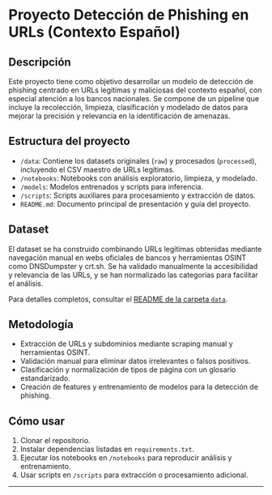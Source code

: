 # Proyecto Detección de Phishing en URLs (Contexto Español)

## Descripción

Este proyecto tiene como objetivo desarrollar un modelo de detección de phishing centrado en URLs legítimas y maliciosas del contexto español, con especial atención a los bancos nacionales. Se compone de un pipeline que incluye la recolección, limpieza, clasificación y modelado de datos para mejorar la precisión y relevancia en la identificación de amenazas.

## Estructura del proyecto

- `/data`: Contiene los datasets originales (`raw`) y procesados (`processed`), incluyendo el CSV maestro de URLs legítimas.
- `/notebooks`: Notebooks con análisis exploratorio, limpieza, y modelado.
- `/models`: Modelos entrenados y scripts para inferencia.
- `/scripts`: Scripts auxiliares para procesamiento y extracción de datos.
- `README.md`: Documento principal de presentación y guía del proyecto.

## Dataset

El dataset se ha construido combinando URLs legítimas obtenidas mediante navegación manual en webs oficiales de bancos y herramientas OSINT como DNSDumpster y crt.sh. Se ha validado manualmente la accesibilidad y relevancia de las URLs, y se han normalizado las categorías para facilitar el análisis.

Para detalles completos, consultar el [README de la carpeta `data`](./data/Readme_data.md).

## Metodología

- Extracción de URLs y subdominios mediante scraping manual y herramientas OSINT.
- Validación manual para eliminar datos irrelevantes o falsos positivos.
- Clasificación y normalización de tipos de página con un glosario estandarizado.
- Creación de features y entrenamiento de modelos para la detección de phishing.

## Cómo usar

1. Clonar el repositorio.
2. Instalar dependencias listadas en `requirements.txt`.
3. Ejecutar los notebooks en `/notebooks` para reproducir análisis y entrenamiento.
4. Usar scripts en `/scripts` para extracción o procesamiento adicional.

---
